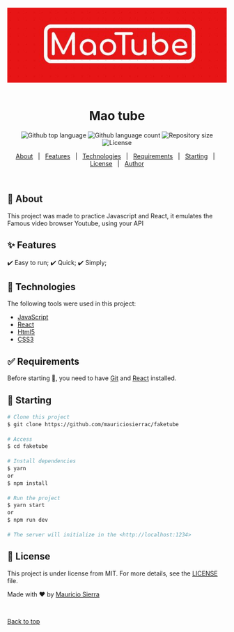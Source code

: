 <div align="center" id="top" script="border-radius: 9px;"> 

  ![Image text](https://github.com/mauriciosierrac/faketube/blob/main/src/logoMao.jpg)
&#xa0;

<!-- <a href="https://faketube.netlify.app">Demo</a> -->

</div>

<h1 align="center">Mao tube</h1>

<p align="center">
 <img alt="Github top language" src="https://img.shields.io/github/languages/top/mauriciosierrac/faketube?color=56BEB8">

<img alt="Github language count" src="https://img.shields.io/github/languages/count/mauriciosierrac/faketube?color=56BEB8">

<img alt="Repository size" src="https://img.shields.io/github/repo-size/mauriciosierrac/faketube?color=56BEB8">

<img alt="License" src="https://img.shields.io/github/license/mauriciosierrac/faketube?color=56BEB8">

<!-- <img alt="Github issues" src="https://img.shields.io/github/issues/{{YOUR_GITHUB_USERNAME}}/faketube?color=56BEB8" /> -->

<!-- <img alt="Github forks" src="https://img.shields.io/github/forks/{{YOUR_GITHUB_USERNAME}}/faketube?color=56BEB8" /> -->

<!-- <img alt="Github stars" src="https://img.shields.io/github/stars/{{YOUR_GITHUB_USERNAME}}/faketube?color=56BEB8" /> -->

</p>

<!-- Status -->

<!-- <h4 align="center"> 
	🚧  Faketube 🚀 Under construction...  🚧
</h4> 

<hr> -->

<p align="center">
  <a href="#dart-about">About</a>   |   
  <a href="#sparkles-features">Features</a>   |  
  <a href="#rocket-technologies">Technologies</a>   |  
  <a href="#white_check_mark-requirements">Requirements</a>   |  
  <a href="#checkered_flag-starting">Starting</a>   |  
  <a href="#memo-license">License</a>   |  
  <a href="https://github.com/mauriciosierrac" target="_blank">Author</a>
</p>

<br>

## 🎯 About

This project was made to practice Javascript and React, it emulates the Famous video browser Youtube, using your API

## ✨ Features

✔️ Easy to run;
✔️ Quick;
✔️ Simply;

## 🚀 Technologies

The following tools were used in this project:

- [JavaScript](https://www.javascript.com)
- [React](https://reactjs.org/)
- [Html5](https://developer.mozilla.org/en-US/docs/Glossary/HTML5)
- [CSS3](https://developer.mozilla.org/en-US/docs/Web/CSS)

## ✅ Requirements

Before starting 🏁, you need to have [Git](https://git-scm.com) and [React](https://reactjs.org/) installed.

## 🏁 Starting

```bash
# Clone this project
$ git clone https://github.com/mauriciosierrac/faketube

# Access
$ cd faketube

# Install dependencies
$ yarn
or
$ npm install

# Run the project
$ yarn start
or 
$ npm run dev

# The server will initialize in the <http://localhost:1234>
```

## 📝 License

This project is under license from MIT. For more details, see the [LICENSE](LICENSE.md) file.

Made with ❤️ by <a href="https://github.com/mauriciosierrac" target="_blank"> Mauricio Sierra </a>

&#xa0;

<a href="#top">Back to top </a>
